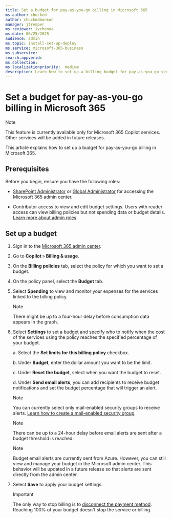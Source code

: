 ```yaml
---
title: Set a budget for pay-as-you-go billing in Microsoft 365
ms.author: chucked
author: chuckedmonson
manager: jtremper
ms.reviewer: ivchenya
ms.date: 06/25/2025
audience: admin
ms.topic: install-set-up-deploy
ms.service: microsoft-365-business
ms.subservice:
search.appverid: 
ms.collection: 
ms.localizationpriority:  medium
description: Learn how to set up a billing budget for pay-as-you-go services in Microsoft 365.
---
```


# Set a budget for pay-as-you-go billing in Microsoft 365

> [!NOTE]
> This feature is currently available only for Microsoft 365 Copilot services. Other services will be added in future releases.

This article explains how to set up a budget for pay-as-you-go billing in Microsoft 365.

## Prerequisites

Before you begin, ensure you have the following roles:

- [SharePoint Administrator](/entra/identity/role-based-access-control/permissions-reference#sharepoint-administrator) or [Global Administrator](/entra/identity/role-based-access-control/permissions-reference#global-administrator) for accessing the Microsoft 365 admin center.

- Contributor access to view and edit budget settings. Users with reader access can view billing policies but not spending data or budget details. [Learn more about admin roles](/microsoft-365/admin/add-users/about-admin-roles).

## Set up a budget

1. Sign in to the [Microsoft 365 admin center](https://admin.microsoft.com/Adminportal/Home).

2. Go to **Copilot** > **Billing & usage**.

3. On the **Billing policies** tab, select the policy for which you want to set a budget.

4. On the policy panel, select the **Budget** tab.

5. Select **Spending** to view and monitor your expenses for the services linked to the billing policy.

    > [!NOTE]
    > There might be up to a four-hour delay before consumption data appears in the graph.

6. Select **Settings** to set a budget and specify who to notify when the cost of the services using the policy reaches the specified percentage of your budget.

    a. Select the **Set limits for this billing policy** checkbox.

    b. Under **Budget**, enter the dollar amount you want to be the limit.

    c. Under **Reset the budget**, select when you want the budget to reset.

    d. Under **Send email alerts**, you can add recipients to receive budget notifications and set the budget percentage that will trigger an alert.

    > [!NOTE]
    > You can currently select only mail-enabled security groups to receive alerts. [Learn how to create a mail-enabled security group](/exchange/recipients-in-exchange-online/manage-mail-enabled-security-groups).

    > [!NOTE]
    > There can be up to a 24-hour delay before email alerts are sent after a budget threshold is reached.

    > [!NOTE]
    > Budget email alerts are currently sent from Azure. However, you can still view and manage your budget in the Microsoft admin center. This behavior will be updated in a future release so that alerts are sent directly from the admin center.

7. Select **Save** to apply your budget settings.

    > [!IMPORTANT]
    > The only way to stop billing is to [disconnect the payment method](pay-as-you-go-setup-copilot#disconnect-pay-as-you-go-billing). Reaching 100% of your budget doesn't stop the service or billing.
